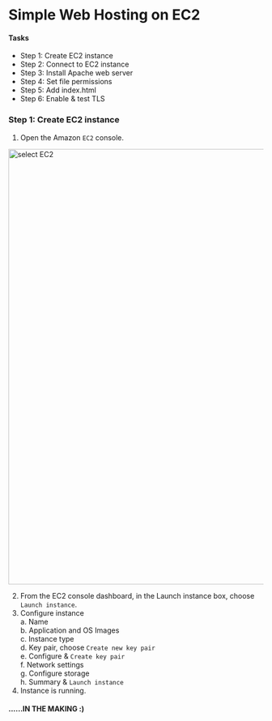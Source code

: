 # Simple Web Hosting on EC2
#### Tasks
- Step 1: Create EC2 instance  
- Step 2: Connect to EC2 instance  
- Step 3: Install Apache web server  
- Step 4: Set file permissions  
- Step 5: Add index.html  
- Step 6: Enable & test TLS  

### Step 1: Create EC2 instance
1. Open the Amazon `EC2` console.

<img width="860" alt="select EC2" src="https://github.com/JarBanf/AWS-Projects/assets/145492616/c243f7de-667e-4846-8a28-f06d516cf568">

2. From the EC2 console dashboard, in the Launch instance box, choose `Launch instance`.
3. Configure instance  
a. Name  
b. Application and OS Images  
c. Instance type  
d. Key pair, choose `Create new key pair`  
e. Configure & `Create key pair`  
f. Network settings  
g. Configure storage  
h. Summary & `Launch instance`  
4. Instance is running.





#### ......IN THE MAKING :)
